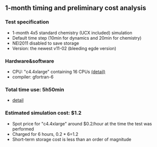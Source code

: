 ## 1-month timing and preliminary cost analysis

### Test specification

* 1-month 4x5 standard chemistry (UCX included) simulation <br/>
* Default time step (10min for dynamics and 20min for chemistry) <br/>
* NEI2011 disabled to save storage <br/>
* Version: the newest v11-02 (bleeding egde version) <br/>

### Hardware&software

 * CPU: "c4.4xlarge" containing 16 CPUs [(detail)](log/cpuinfo.log) <br/>
 * compiler: gfortran-6 <br/>

### Total time use: **5h50min**  

 * [detail](log/timing_1month_c4.4xlarge_1500IOPS.log) <br/>

### Estimated simulation cost: **$1.2**

 * Spot price for "c4.4xlarge" around $0.2/hour at the time the test was performed <br/>
 * Charged for 6 hours, $0.2*6=$1.2 <br/>
 * Short-term storage cost is less than an order of magnitude <br/>
